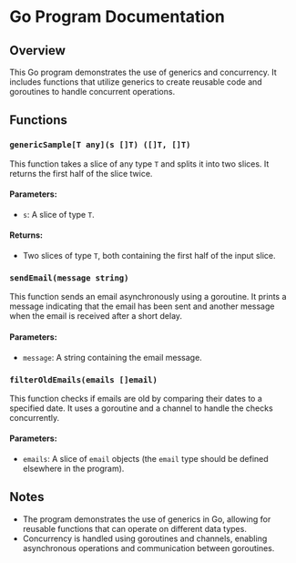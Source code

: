 # Go Program Documentation

## Overview

This Go program demonstrates the use of generics and concurrency. It includes functions that utilize generics to create reusable code and goroutines to handle concurrent operations.

## Functions

### `genericSample[T any](s []T) ([]T, []T)`

This function takes a slice of any type `T` and splits it into two slices. It returns the first half of the slice twice.

#### Parameters:

- `s`: A slice of type `T`.

#### Returns:

- Two slices of type `T`, both containing the first half of the input slice.

### `sendEmail(message string)`

This function sends an email asynchronously using a goroutine. It prints a message indicating that the email has been sent and another message when the email is received after a short delay.

#### Parameters:

- `message`: A string containing the email message.

### `filterOldEmails(emails []email)`

This function checks if emails are old by comparing their dates to a specified date. It uses a goroutine and a channel to handle the checks concurrently.

#### Parameters:

- `emails`: A slice of `email` objects (the `email` type should be defined elsewhere in the program).

## Notes

- The program demonstrates the use of generics in Go, allowing for reusable functions that can operate on different data types.
- Concurrency is handled using goroutines and channels, enabling asynchronous operations and communication between goroutines.
